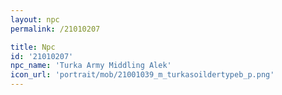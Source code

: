 ```yaml
---
layout: npc
permalink: /21010207

title: Npc
id: '21010207'
npc_name: 'Turka Army Middling Alek'
icon_url: 'portrait/mob/21001039_m_turkasoildertypeb_p.png'
---
```

